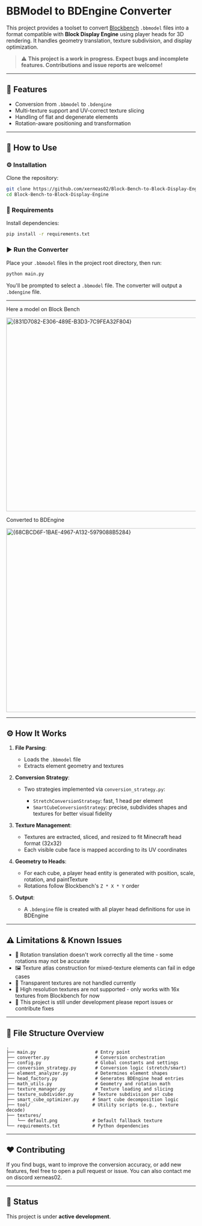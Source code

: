 # BBModel to BDEngine Converter

This project provides a toolset to convert [Blockbench](https://blockbench.net/) `.bbmodel` files into a format compatible with **Block Display Engine** using player heads for 3D rendering. It handles geometry translation, texture subdivision, and display optimization.

> ⚠️ **This project is a work in progress. Expect bugs and incomplete features. Contributions and issue reports are welcome!**

---

## 🧰 Features

* Conversion from `.bbmodel` to `.bdengine`
* Multi-texture support and UV-correct texture slicing
* Handling of flat and degenerate elements
* Rotation-aware positioning and transformation

---

## 🚀 How to Use

### ⚙️ Installation

Clone the repository:

```bash
git clone https://github.com/xerneas02/Block-Bench-to-Block-Display-Engine
cd Block-Bench-to-Block-Display-Engine
```

### 🔧 Requirements

Install dependencies:

```bash
pip install -r requirements.txt
```

### ▶️ Run the Converter

Place your `.bbmodel` files in the project root directory, then run:

```bash
python main.py
```

You'll be prompted to select a `.bbmodel` file. The converter will output a `.bdengine` file.

---
Here a model on Block Bench

<img width="598" height="515" alt="{831D7082-E306-489E-B3D3-7C9FEA32F804}" src="https://github.com/user-attachments/assets/090177b5-def6-462b-bf4e-53cb6062815c" />

Converted to BDEngine

<img width="693" height="489" alt="{68CBCD6F-1BAE-4967-A132-5979088B5284}" src="https://github.com/user-attachments/assets/7d164a5c-ac8f-4c57-80ff-8ec2dce8f8f4" />


---

## ⚙️ How It Works

1. **File Parsing**:

   * Loads the `.bbmodel` file
   * Extracts element geometry and textures

2. **Conversion Strategy**:

   * Two strategies implemented via `conversion_strategy.py`:

     * `StretchConversionStrategy`: fast, 1 head per element
     * `SmartCubeConversionStrategy`: precise, subdivides shapes and textures for better visual fidelity

3. **Texture Management**:

   * Textures are extracted, sliced, and resized to fit Minecraft head format (32x32)
   * Each visible cube face is mapped according to its UV coordinates

4. **Geometry to Heads**:

   * For each cube, a player head entity is generated with position, scale, rotation, and paintTexture
   * Rotations follow Blockbench's `Z * X * Y` order

5. **Output**:

   * A `.bdengine` file is created with all player head definitions for use in BDEngine

---

## ⚠️ Limitations & Known Issues

* 🔄 Rotation translation doesn't work correctly all the time - some rotations may not be accurate
* 🖼️ Texture atlas construction for mixed-texture elements can fail in edge cases
* 🚫 Transparent textures are not handled currently
* 📐 High resolution textures are not supported - only works with 16x textures from Blockbench for now
* 🐞 This project is still under development please report issues or contribute fixes

---

## 📂 File Structure Overview

```
.
├── main.py                      # Entry point
├── converter.py                 # Conversion orchestration
├── config.py                    # Global constants and settings
├── conversion_strategy.py       # Conversion logic (stretch/smart)
├── element_analyzer.py          # Determines element shapes
├── head_factory.py              # Generates BDEngine head entries
├── math_utils.py                # Geometry and rotation math
├── texture_manager.py           # Texture loading and slicing
├── texture_subdivider.py       # Texture subdivision per cube
├── smart_cube_optimizer.py     # Smart cube decomposition logic
├── tool/                       # Utility scripts (e.g., texture decode)
├── textures/
│   └── default.png             # Default fallback texture
└── requirements.txt            # Python dependencies
```

---

## ❤️ Contributing

If you find bugs, want to improve the conversion accuracy, or add new features, feel free to open a pull request or issue. You can also contact me on discord xerneas02.

---

## 🧪 Status

This project is under **active development**.
